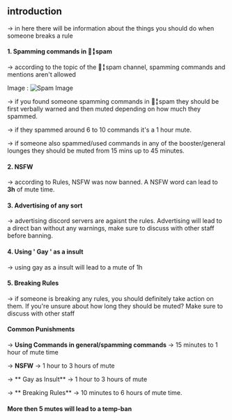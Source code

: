 ## introduction
→ in here there will be information about the things you should do when someone breaks a rule

#### 1. Spamming commands in 🤷╏spam
→ according to the topic of the 🤷╏spam  channel, spamming commands and mentions aren't allowed

Image : ![Spam Image](https://media.discordapp.net/attachments/949604552779390976/968421610325426216/Screenshot_20220426-132140_Discord.png)

→ if you found someone spamming commands in 🤷╏spam  they should be first verbally warned and then muted depending on how much they spammed.

→ if they spammed around 6 to 10 commands it's a 1 hour mute.

→ if someone also spammed/used commands in any of the booster/general lounges they should be muted from 15 mins up to 45 minutes.


#### 2. NSFW

→ according to Rules, NSFW was now banned. A NSFW word can lead to **3h** of mute time.

#### 3. Advertising of any sort
→ advertising discord servers are agaisnt the rules. Advertising will lead to a direct ban without any warnings, make sure to discuss with other staff before banning.

#### 4. Using ' Gay ' as a insult
→ using gay as a insult will lead to a mute of 1h

#### 5. Breaking Rules
→ if someone is breaking any rules, you should definitely take action on them. If you're unsure about how long they should be muted? Make sure to discuss with other staff

#### Common Punishments

→ **Using Commands in general/spamming commands** → 15 minutes to 1 hour of mute time

→ **NSFW** → 1 hour to 3 hours of mute

→ ** Gay as Insult** → 1 hour to 3 hours of mute

→ ** Breaking Rules** → 10 minutes to 6 hours of mute time.

#### More then 5 mutes will lead to a temp-ban
